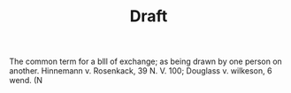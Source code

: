 ---
title: Draft
letter: D
permalink: "/definitions/bld-draft.html"
body: The common term for a blll of exchange; as being drawn by one person on another.
  Hinnemann v. Rosenkack, 39 N. V. 100; Douglass v. wilkeson, 6 wend. (N
published_at: '2018-07-07'
source: Black's Law Dictionary 2nd Ed (1910)
layout: post
---